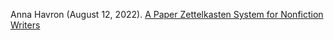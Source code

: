 Anna Havron (August 12, 2022). [A Paper Zettelkasten System for Nonfiction Writers](https://analogoffice.net/2022/08/12/a-paper-zettelkasten.html)